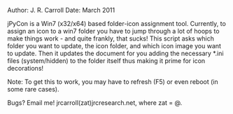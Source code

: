 Author:  J. R. Carroll
Date:  March 2011

jPyCon is a Win7 (x32/x64) based folder-icon assignment tool.  Currently, to assign an icon to a win7 folder you have to jump through a lot of hoops to make things work - and quite frankly, that sucks!  This script asks which folder you want to update, the icon folder, and which icon image you want to update.  Then it updates the document for you adding the necessary *.ini files (system/hidden) to the folder itself thus making it prime for icon decorations!  

Note:  To get this to work, you may have to refresh (F5) or even reboot (in some rare cases).  

Bugs?  Email me!  jrcarroll(zat)jrcresearch.net, where zat = @.


